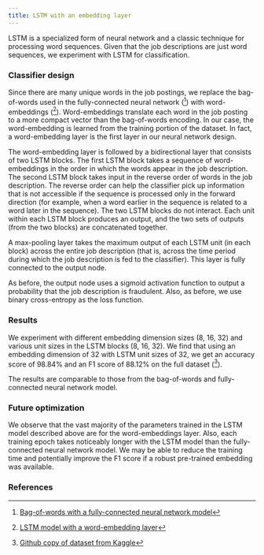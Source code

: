 ```yaml
---
title: LSTM with an embedding layer
---
```


LSTM is a specialized form of neural network and a classic technique for processing word sequences. Given that the job descriptions are just word sequences, we experiment with LSTM for classification.

### Classifier design
Since there are many unique words in the job postings, we replace the bag-of-words used in the fully-connected neural network ([^colab1]) with word-embeddings ([^colab3]). Word-embeddings translate each word in the job posting to a more compact vector than the bag-of-words encoding. In our case, the word-embedding is learned from the training portion of the dataset. In fact, a word-embedding layer is the first layer in our neural network design.
 
The word-embedding layer is followed by a bidirectional layer that consists of two LSTM blocks. The first LSTM block takes a sequence of word-embeddings in the order in which the words appear in the job description. The second LSTM block takes input in the reverse order of words in the job description. The reverse order can help the classifier pick up information that is not accessible if the sequence is processed only in the forward direction (for example, when a word earlier in the sequence is related to a word later in the sequence). The two LSTM blocks do not interact. Each unit within each LSTM block produces an output, and the two sets of outputs (from the two blocks) are concatenated together. 

A max-pooling layer takes the maximum output of each LSTM unit (in each block) across the entire job description (that is, across the time period during which the job description is fed to the classifier). This layer is fully connected to the output node.

As before, the output node uses a sigmoid activation function to output a probability that the job description is fraudulent. Also, as before, we use binary cross-entropy as the loss function.

### Results
We experiment with different embedding dimension sizes (8, 16, 32) and various unit sizes in the LSTM blocks (8, 16, 32). We find that using an embedding dimension of 32 with LSTM unit sizes of 32, we get an accuracy score of 98.84% and an F1 score of 88.12% on the full dataset ([^data1]).

The results are comparable to those from the bag-of-words and fully-connected neural network model.

### Future optimization
We observe that the vast majority of the parameters trained in the LSTM model described above are for the word-embeddings layer. Also, each training epoch takes noticeably longer with the LSTM model than the fully-connected neural network model. We may be able to reduce the training time and potentially improve the F1 score if a robust pre-trained embedding was available.

### References
[^colab1]: [Bag-of-words with a fully-connected neural network model](https://github.com/r-dube/fakejobs/blob/main/fj_fcnn.ipynb)
[^colab3]: [LSTM model with a word-embedding layer](https://github.com/r-dube/fakejobs/blob/main/fj_lstm.ipynb)
[^data1]: [Github copy of dataset from Kaggle](https://github.com/r-dube/fakejobs/blob/main/data/fake_job_postings.csv)
